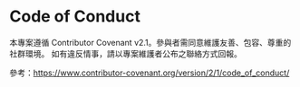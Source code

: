 # Code of Conduct

本專案遵循 Contributor Covenant v2.1。參與者需同意維護友善、包容、尊重的社群環境。
如有違反情事，請以專案維護者公布之聯絡方式回報。

參考：https://www.contributor-covenant.org/version/2/1/code_of_conduct/
